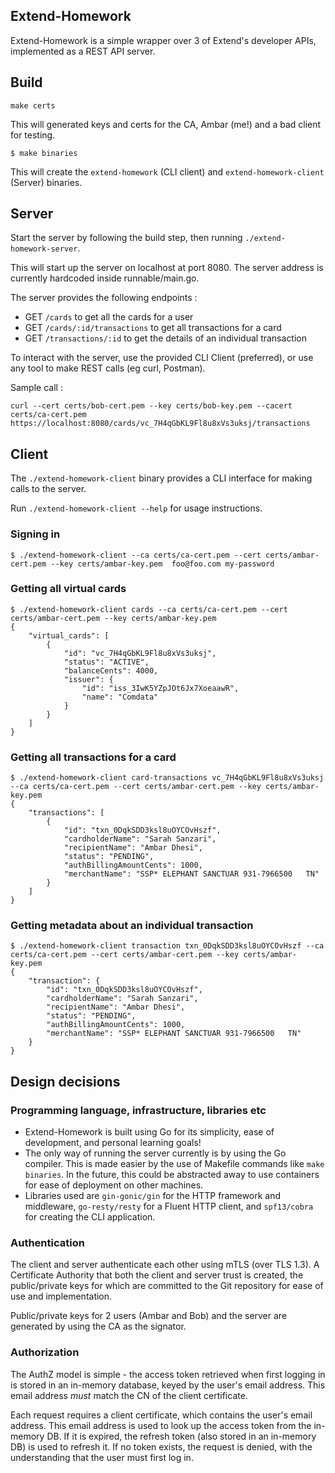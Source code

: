 ## Extend-Homework 
Extend-Homework is a simple wrapper over 3 of Extend's developer APIs, implemented as a REST API server.

## Build
```
make certs
```
This will generated keys and certs for the CA, Ambar (me!) and a bad client for testing.

```
$ make binaries
```

This will create the `extend-homework` (CLI client) and `extend-homework-client` (Server) binaries.

## Server
Start the server by following the build step, then running `./extend-homework-server`.

This will start up the server on localhost at port 8080. The server address is currently hardcoded inside runnable/main.go.

The server provides the following endpoints : 
* GET `/cards` to get all the cards for a user 
* GET `/cards/:id/transactions` to get all transactions for a card
* GET `/transactions/:id` to get the details of an individual transaction

To interact with the server, use the provided CLI Client (preferred), or use any tool to make REST calls (eg curl, Postman).

Sample call : 
```
curl --cert certs/bob-cert.pem --key certs/bob-key.pem --cacert certs/ca-cert.pem https://localhost:8080/cards/vc_7H4qGbKL9Fl8u8xVs3uksj/transactions

```

## Client
The `./extend-homework-client` binary provides a CLI interface for making calls to the server.

Run `./extend-homework-client --help` for usage instructions.

### Signing in
```
$ ./extend-homework-client --ca certs/ca-cert.pem --cert certs/ambar-cert.pem --key certs/ambar-key.pem  foo@foo.com my-password

```

### Getting all virtual cards
```
$ ./extend-homework-client cards --ca certs/ca-cert.pem --cert certs/ambar-cert.pem --key certs/ambar-key.pem 
{
	"virtual_cards": [
		{
			"id": "vc_7H4qGbKL9Fl8u8xVs3uksj",
			"status": "ACTIVE",
			"balanceCents": 4000,
			"issuer": {
				"id": "iss_3IwK5YZpJOt6Jx7XoeaawR",
				"name": "Comdata"
			}
		}
	]
}

```

### Getting all transactions for a card
```
$ ./extend-homework-client card-transactions vc_7H4qGbKL9Fl8u8xVs3uksj --ca certs/ca-cert.pem --cert certs/ambar-cert.pem --key certs/ambar-key.pem 
{
	"transactions": [
		{
			"id": "txn_0DqkSDD3ksl8uOYCOvHszf",
			"cardholderName": "Sarah Sanzari",
			"recipientName": "Ambar Dhesi",
			"status": "PENDING",
			"authBillingAmountCents": 1000,
			"merchantName": "SSP* ELEPHANT SANCTUAR 931-7966500   TN"
		}
	]
}

```

### Getting metadata about an individual transaction
```
$ ./extend-homework-client transaction txn_0DqkSDD3ksl8uOYCOvHszf --ca certs/ca-cert.pem --cert certs/ambar-cert.pem --key certs/ambar-key.pem 
{
	"transaction": {
		"id": "txn_0DqkSDD3ksl8uOYCOvHszf",
		"cardholderName": "Sarah Sanzari",
		"recipientName": "Ambar Dhesi",
		"status": "PENDING",
		"authBillingAmountCents": 1000,
		"merchantName": "SSP* ELEPHANT SANCTUAR 931-7966500   TN"
	}
}

```

## Design decisions

### Programming language, infrastructure, libraries etc
* Extend-Homework is built using Go for its simplicity, ease of development, and personal learning goals!
* The only way of running the server currently is by using the Go compiler. This is made easier by the use of Makefile commands like `make binaries`. In the future, this could be abstracted away to use containers for ease of deployment on other machines.
* Libraries used are `gin-gonic/gin` for the HTTP framework and middleware, `go-resty/resty` for a Fluent HTTP client, and `spf13/cobra` for creating the CLI application.

### Authentication
The client and server authenticate each other using mTLS (over TLS 1.3). A Certificate Authority that both the client and server trust is created, the public/private keys for which are committed to the Git repository for ease of use and implementation. 

Public/private keys for 2 users (Ambar and Bob) and the server are generated by using the CA as the signator. 

### Authorization
The AuthZ model is simple - the access token retrieved when first logging in is stored in an in-memory database, keyed by the user's email address. This email address _must_ match the CN of the client certificate.

Each request requires a client certificate, which contains the user's email address. This email address is used to look up the access token from the in-memory DB. If it is expired, the refresh token (also stored in an in-memory DB) is used to refresh it. If no token exists, the request is denied, with the understanding that the user must first log in.

